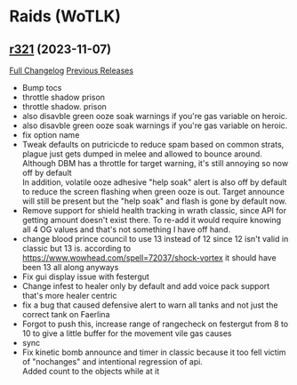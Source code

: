 # <DBM Mod> Raids (WoTLK)

## [r321](https://github.com/DeadlyBossMods/DBM-WotLK/tree/r321) (2023-11-07)
[Full Changelog](https://github.com/DeadlyBossMods/DBM-WotLK/compare/r320...r321) [Previous Releases](https://github.com/DeadlyBossMods/DBM-WotLK/releases)

- Bump tocs  
- throttle shadow prison  
- throttle shadow. prison  
- also disavble green ooze soak warnings if you're gas variable on heroic.  
- also disavble green ooze soak warnings if you're gas variable on heroic.  
- fix option name  
- Tweak defaults on putricicde to reduce spam based on common strats, plague just gets dumped in melee and allowed to bounce around. Although DBM has a throttle for target warning, it's still annoying so now off by default  
    In addition, volatile ooze adhesive "help soak" alert is also off by default to reduce the screen flashing when green ooze is out. Target announce will still be present but the "help soak" and flash is gone by default now.  
- Remove support for shield health tracking in wrath classic, since API for getting amount doesn't exist there. To re-add it would require knowing all 4 OG values and that's not something I have off hand.  
- change blood prince council to use 13 instead of 12 since 12 isn't valid in classic but 13 is. according to https://www.wowhead.com/spell=72037/shock-vortex it should have been 13 all along anyways  
- Fix gui display issue with festergut  
- Change infest to healer only by default and add voice pack support that's more healer centric  
- fix a bug that caused defensive alert to warn all tanks and not just the correct tank on Faerlina  
- Forgot to push this, increase range of rangecheck on festergut from 8 to 10 to give a little buffer for the movement vile gas causes  
- sync  
- Fix kinetic bomb announce and timer in classic because it too fell victim of "nochanges" and intentional regression of api.  
    Added count to the objects while at it  
